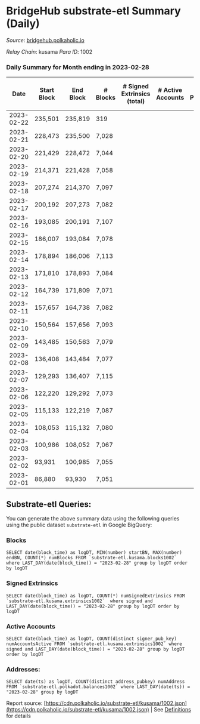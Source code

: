 # BridgeHub substrate-etl Summary (Daily)

_Source_: [bridgehub.polkaholic.io](https://bridgehub.polkaholic.io)

*Relay Chain*: kusama
*Para ID*: 1002



### Daily Summary for Month ending in 2023-02-28


| Date | Start Block | End Block | # Blocks | # Signed Extrinsics (total) | # Active Accounts | # Passive | # New | # Addresses with Balances | # Events | # Transfers | # XCM Transfers In | # XCM Transfers Out |
| ---- | ----------- | --------- | -------- | --------------------------- | ----------------- | --------- | ----- | ------------------------- | -------- | ----------- | ------------------ | ------------------- |
| 2023-02-22 | 235,501 | 235,819 | 319  |  |  |  |  |  | 639 |   |   |   |
| 2023-02-21 | 228,473 | 235,500 | 7,028  |  |  |  |  | 4 | 14,060 |   |   |   |
| 2023-02-20 | 221,429 | 228,472 | 7,044  |  |  |  |  | 4 | 14,103 |   |   |   |
| 2023-02-19 | 214,371 | 221,428 | 7,058  |  |  |  |  | 4 | 14,120 |   |   |   |
| 2023-02-18 | 207,274 | 214,370 | 7,097  |  |  |  |  | 4 | 14,198 |   |   |   |
| 2023-02-17 | 200,192 | 207,273 | 7,082  |  |  |  |  | 4 | 14,168 |   |   |   |
| 2023-02-16 | 193,085 | 200,191 | 7,107  |  |  |  |  | 4 | 14,218 |   |   |   |
| 2023-02-15 | 186,007 | 193,084 | 7,078  |  |  |  |  | 4 | 14,160 |   |   |   |
| 2023-02-14 | 178,894 | 186,006 | 7,113  |  |  |  |  | 4 | 14,230 |   |   |   |
| 2023-02-13 | 171,810 | 178,893 | 7,084  |  |  |  |  | 4 | 14,172 |   |   |   |
| 2023-02-12 | 164,739 | 171,809 | 7,071  |  |  |  |  | 4 | 14,146 |   |   |   |
| 2023-02-11 | 157,657 | 164,738 | 7,082  |  |  |  |  | 4 | 14,168 |   |   |   |
| 2023-02-10 | 150,564 | 157,656 | 7,093  |  |  |  |  | 4 | 14,190 |   |   |   |
| 2023-02-09 | 143,485 | 150,563 | 7,079  |  |  |  |  | 4 | 14,162 |   |   |   |
| 2023-02-08 | 136,408 | 143,484 | 7,077  |  |  |  |  | 4 | 14,158 |   |   |   |
| 2023-02-07 | 129,293 | 136,407 | 7,115  |  |  |  |  | 4 | 14,234 |   |   |   |
| 2023-02-06 | 122,220 | 129,292 | 7,073  |  |  |  |  | 4 | 14,150 |   |   |   |
| 2023-02-05 | 115,133 | 122,219 | 7,087  |  |  |  |  | 4 | 14,178 |   |   |   |
| 2023-02-04 | 108,053 | 115,132 | 7,080  |  |  |  |  | 4 | 14,163 |   |   |   |
| 2023-02-03 | 100,986 | 108,052 | 7,067  |  |  |  |  | 4 | 14,138 |   |   |   |
| 2023-02-02 | 93,931 | 100,985 | 7,055  |  |  |  |  | 4 | 14,114 |   |   |   |
| 2023-02-01 | 86,880 | 93,930 | 7,051  |  |  |  |  | 4 | 14,106 |   |   |   |

## Substrate-etl Queries:
You can generate the above summary data using the following queries using the public dataset `substrate-etl` in Google BigQuery:


### Blocks
```
SELECT date(block_time) as logDT, MIN(number) startBN, MAX(number) endBN, COUNT(*) numBlocks FROM `substrate-etl.kusama.blocks1002`  where LAST_DAY(date(block_time)) = "2023-02-28" group by logDT order by logDT
```


### Signed Extrinsics
```
SELECT date(block_time) as logDT, COUNT(*) numSignedExtrinsics FROM `substrate-etl.kusama.extrinsics1002`  where signed and LAST_DAY(date(block_time)) = "2023-02-28" group by logDT order by logDT
```


### Active Accounts
```
SELECT date(block_time) as logDT, COUNT(distinct signer_pub_key) numAccountsActive FROM `substrate-etl.kusama.extrinsics1002` where signed and LAST_DAY(date(block_time)) = "2023-02-28" group by logDT order by logDT
```


### Addresses:
```
SELECT date(ts) as logDT, COUNT(distinct address_pubkey) numAddress FROM `substrate-etl.polkadot.balances1002` where LAST_DAY(date(ts)) = "2023-02-28" group by logDT
```



Report source: [https://cdn.polkaholic.io/substrate-etl/kusama/1002.json](https://cdn.polkaholic.io/substrate-etl/kusama/1002.json) | See [Definitions](/DEFINITIONS.md) for details

